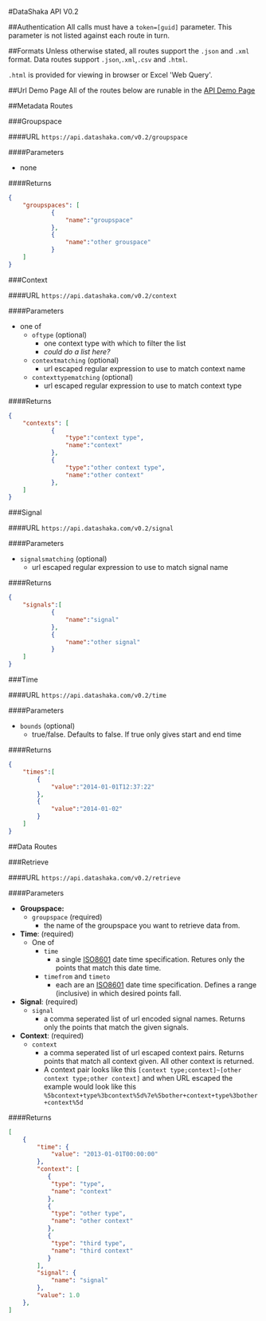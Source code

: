 #DataShaka API V0.2

##Authentication
All calls must have a `token=[guid]` parameter.
This parameter is not listed against each route in turn.

##Formats
Unless otherwise stated, all routes support the `.json` and `.xml` format. Data routes support `.json`,`.xml`,`.csv` and `.html`. 

`.html` is provided for viewing in browser or Excel 'Web Query'.

##Url Demo Page
All of the routes below are runable in the [API Demo Page](https://api.datashaka.com/demo)

##Metadata Routes

###Groupspace

####URL
`https://api.datashaka.com/v0.2/groupspace`

####Parameters
- none

####Returns

```JSON
{
	"groupspaces": [
    		{
        		"name":"groupspace"
    		},
    		{
        		"name":"other grouspace"
    		}
	]
}
```
    
###Context

####URL
`https://api.datashaka.com/v0.2/context`

####Parameters
- one of
	- `oftype` (optional)
		- one context type with which to filter the list
		- _could do a list here?_
	- `contextmatching` (optional)
		- url escaped regular expression to use to match context name
	- `contexttypematching` (optional)
		- url escaped regular expression to use to match context type

####Returns

```JSON
{
	"contexts": [
    		{
        		"type":"context type",
        		"name":"context"
    		},
    		{
        		"type":"other context type",
        		"name":"other context"
    		},
	]
}
```

###Signal

####URL
`https://api.datashaka.com/v0.2/signal`

####Parameters
- `signalsmatching` (optional)
	- url escaped regular expression to use to match signal name

####Returns

```JSON
{
	"signals":[
    		{
         		"name":"signal"
    		},
    		{
         		"name":"other signal"
    		}
	]
}
```

###Time

####URL
`https://api.datashaka.com/v0.2/time`

####Parameters
- `bounds` (optional)
	- true/false. Defaults to false. If true only gives start and end time

####Returns

```JSON
{
	"times":[
		{
			"value":"2014-01-01T12:37:22"
		},
		{
			"value":"2014-01-02"
		}
    ]
}
```    
    
##Data Routes

###Retrieve

####URL
`https://api.datashaka.com/v0.2/retrieve`

####Parameters
- **Groupspace:**
	- `groupspace` (required)
		- the name of the groupspace you want to retrieve data from.
- **Time**: (required)
	- One of
		- `time` 
			- a single [ISO8601](http://en.wikipedia.org/wiki/ISO8601) date time specification. Retures only the points that match this date time.
		- `timefrom` and `timeto`
			- each are an [ISO8601](http://en.wikipedia.org/wiki/ISO8601) date time specification. Defines a range (inclusive) in which desired points fall. 
- **Signal**: (required)
	- `signal`
		- a comma seperated list of url encoded signal names. Returns only the points that match the given signals.
- **Context**: (required)
	- `context`
		- a comma seperated list of url escaped context pairs. Returns points that match all context given. All other context is returned.
		- A context pair looks like this `[context type;context]~[other context type;other context]` and when URL escaped the example would look like this `%5bcontext+type%3bcontext%5d%7e%5bother+context+type%3bother+context%5d`

####Returns
 
```JSON
[
	{
		"time": {
   			"value": "2013-01-01T00:00:00"
   		},
	  	"context": [
		   {
		   	"type": "type",
		   	"name": "context"
		   },
		   {
		   	"type": "other type",
		   	"name": "other context"
		   },
		   {
		   	"type": "third type",
		   	"name": "third context"
		   }
	 	],
	  	"signal": {
	  		"name": "signal"
	  	},
  		"value": 1.0
 	},
]   
```
